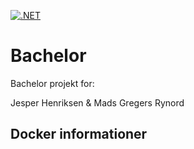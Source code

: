[![.NET](https://github.com/Tiffanatic/Bachelor/actions/workflows/dotnet.yml/badge.svg)](https://github.com/Tiffanatic/Bachelor/actions/workflows/dotnet.yml)
# Bachelor

Bachelor projekt for:

Jesper Henriksen & Mads Gregers Rynord

## Docker informationer

